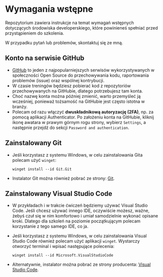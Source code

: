 # Wymagania wstępne

Repozytorium zawiera instrukcje na temat wymagań wstępnych dotyczących środowiska developerskiego, które powinieneś spełniać przed przystąpieniem do szkolenia.

W przypadku pytań lub problemów, skontaktuj się ze mną.

## Konto na serwisie GitHub

- [GitHub](https://github.com/) to jeden z najpopularniejszych serwisów wykorzystywanych w społeczności Open Source do przechowywania kodu, raportowania problemów (issue) oraz wspólnej kontrybucji.
- W czasie treningów będziesz pobierać kod z repozytoriów przechowywanych na GitHubie, dlatego potrzebujesz tam konta.
- Choć nazwę konta można później zmienić, warto przemyśleć ją wcześniej, ponieważ tożsamość na GitHubie jest często istotna w branży.
- Polecam od razu włączyć **dwuskładnikową autoryzację (2FA)**, np. za pomocą aplikacji Authenticator. Po założeniu konta na GitHubie, kliknij ikonę awatara w prawym górnym rogu strony, wybierz `Settings`, a następnie przejdź do sekcji `Password and authentication`.

## Zainstalowany Git

- Jeśli korzystasz z systemu Windows, w celu zainstalowania Gita polecam użyć `winget`:

   ```console
   winget install --id Git.Git
   ```

- Instalator Git można również pobrać ze strony: [Git](https://git-scm.com/).

## Zainstalowany Visual Studio Code

- W przykładach i w trakcie ćwiczeń będziemy używać Visual Studio Code. Jeśli chcesz używać innego IDE, oczywiście możesz, ważne, żebyś czuł się w nim komfortowo i umiał samodzielnie wykonać opisane kroki. Dlatego dla szkoleń na poziomie początkującym polecam korzystanie z tego samego IDE, co ja.
- Jeśli korzystasz z systemu Windows, w celu zainstalowania Visual Studio Code również polecam użyć aplikacji `winget`. Wystarczy otworzyć terminal i wpisać następujące polecenia:

   ```console
   winget install --id Microsoft.VisualStudioCode
   ```

- Alternatywnie, instalator można pobrać ze strony producenta: [Visual Studio Code](https://code.visualstudio.com/).
